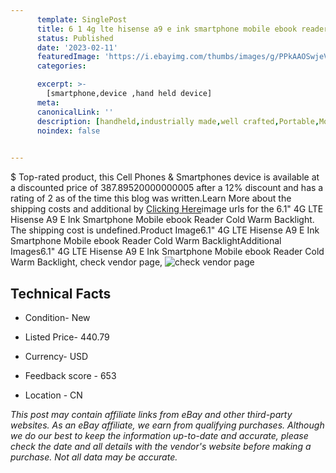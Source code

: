 ```yaml
---
      template: SinglePost
      title: 6 1 4g lte hisense a9 e ink smartphone mobile ebook reader cold warm backlight
      status: Published
      date: '2023-02-11'
      featuredImage: 'https://i.ebayimg.com/thumbs/images/g/PPkAAOSwjeVjIY4U/s-l225.jpg'
      categories: 

      excerpt: >-
        [smartphone,device ,hand held device]
      meta:
      canonicalLink: ''
      description: [handheld,industrially made,well crafted,Portable,Mobile,Compact,Convenient,Lightweight,Maneuverable,Man-portable,Miniature,Carriable,Hand-held,Light,Holdable,Transportable,Mobile device,Pocket-sized,On-the-go,Wireless,Cordless,Compact size,Convenient size, smartphone,device ,hand held device]
      noindex: false

        
---
```

$
    Top-rated product, this Cell Phones & Smartphones device is available at a discounted price of 387.89520000000005 after a 12% discount and has a rating of 2 as of the time this blog was written.Learn More about the shipping costs and additional by [Clicking Here](https://www.ebay.com/itm/175416621736?hash=item28d7a53aa8%3Ag%3APPkAAOSwjeVjIY4U&mkevt=1&mkcid=1&mkrid=711-53200-19255-0&campid=%253CePNCampaignId%253E&customid=%253CreferenceId%253E&toolid=10049)image urls for the 6.1" 4G LTE Hisense A9 E Ink Smartphone Mobile ebook Reader Cold Warm Backlight. The shipping cost is undefined.Product Image6.1" 4G LTE Hisense A9 E Ink Smartphone Mobile ebook Reader Cold Warm BacklightAdditional Images6.1" 4G LTE Hisense A9 E Ink Smartphone Mobile ebook Reader Cold Warm Backlight, check vendor page, ![check vendor page](https://origin-galleryplus.ebayimg.com/ws/web/175416621736_2_0_1/225x225.jpg,https://origin-galleryplus.ebayimg.com/ws/web/175416621736_3_0_1/225x225.jpg,https://origin-galleryplus.ebayimg.com/ws/web/175416621736_4_0_1/225x225.jpg,https://origin-galleryplus.ebayimg.com/ws/web/175416621736_5_0_1/225x225.jpg,https://origin-galleryplus.ebayimg.com/ws/web/175416621736_6_0_1/225x225.jpg,https://origin-galleryplus.ebayimg.com/ws/web/175416621736_7_0_1/225x225.jpg,https://origin-galleryplus.ebayimg.com/ws/web/175416621736_8_0_1/225x225.jpg,https://origin-galleryplus.ebayimg.com/ws/web/175416621736_9_0_1/225x225.jpg,https://origin-galleryplus.ebayimg.com/ws/web/175416621736_10_0_1/225x225.jpg,https://origin-galleryplus.ebayimg.com/ws/web/175416621736_11_0_1/225x225.jpg,https://origin-galleryplus.ebayimg.com/ws/web/175416621736_12_0_1/225x225.jpg)
    
    

 ## Technical Facts 



     
      

 - Condition- New 


      

 - Listed Price- 440.79 


      

 - Currency- USD 


      

 - Feedback score - 653 


      

 - Location - CN 


      
      

 *_This post may contain affiliate links from eBay and other third-party websites. As an eBay affiliate, we earn from qualifying purchases. Although we do our best to keep the information up-to-date and accurate, please check the date and all details with the vendor's website before making a purchase. Not all data may be accurate._*



    
    
    
    
    